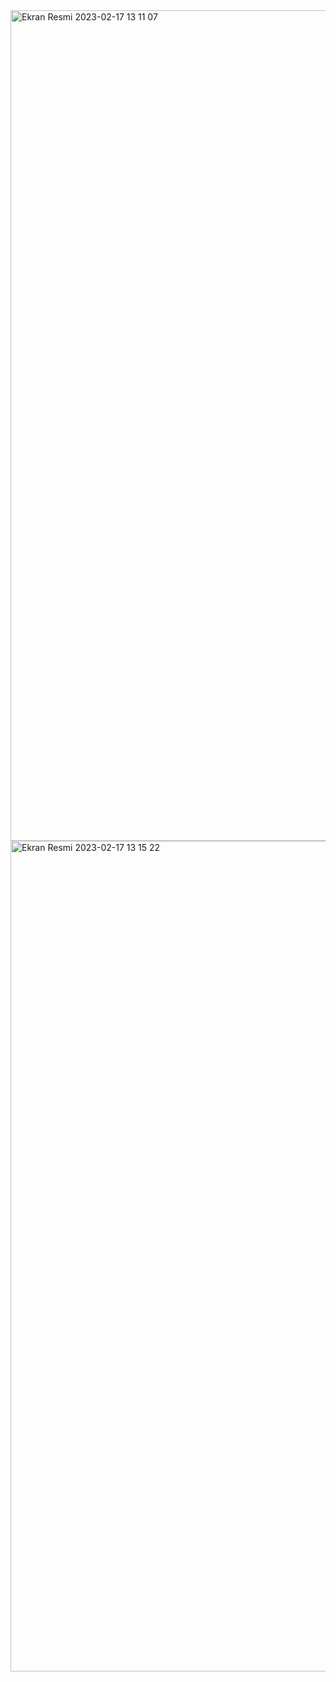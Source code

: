 <img width="1329" alt="Ekran Resmi 2023-02-17 13 11 07" src="https://user-images.githubusercontent.com/106467744/219617465-5d63bb56-d92c-4291-b0ef-8a09d38ff5cd.png">

<img width="1329" alt="Ekran Resmi 2023-02-17 13 15 22" src="https://user-images.githubusercontent.com/106467744/219617480-02cff204-e9b4-4f02-aba9-d8e2766bf9c6.png">
